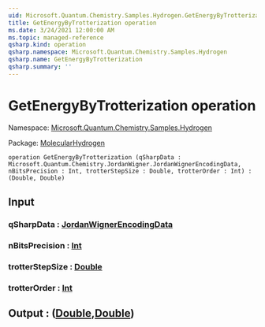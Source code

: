 ```yaml
---
uid: Microsoft.Quantum.Chemistry.Samples.Hydrogen.GetEnergyByTrotterization
title: GetEnergyByTrotterization operation
ms.date: 3/24/2021 12:00:00 AM
ms.topic: managed-reference
qsharp.kind: operation
qsharp.namespace: Microsoft.Quantum.Chemistry.Samples.Hydrogen
qsharp.name: GetEnergyByTrotterization
qsharp.summary: ''
---
```


# GetEnergyByTrotterization operation

Namespace: [Microsoft.Quantum.Chemistry.Samples.Hydrogen](xref:Microsoft.Quantum.Chemistry.Samples.Hydrogen)

Package: [MolecularHydrogen](https://nuget.org/packages/MolecularHydrogen)




```qsharp
operation GetEnergyByTrotterization (qSharpData : Microsoft.Quantum.Chemistry.JordanWigner.JordanWignerEncodingData, nBitsPrecision : Int, trotterStepSize : Double, trotterOrder : Int) : (Double, Double)
```


## Input

### qSharpData : [JordanWignerEncodingData](xref:Microsoft.Quantum.Chemistry.JordanWigner.JordanWignerEncodingData)




### nBitsPrecision : [Int](xref:microsoft.quantum.lang-ref.int)




### trotterStepSize : [Double](xref:microsoft.quantum.lang-ref.double)




### trotterOrder : [Int](xref:microsoft.quantum.lang-ref.int)





## Output : ([Double](xref:microsoft.quantum.lang-ref.double),[Double](xref:microsoft.quantum.lang-ref.double))

